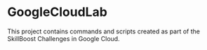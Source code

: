 # GoogleCloudLab
This project contains commands and scripts created as part of the SkillBoost Challenges in Google Cloud. 
